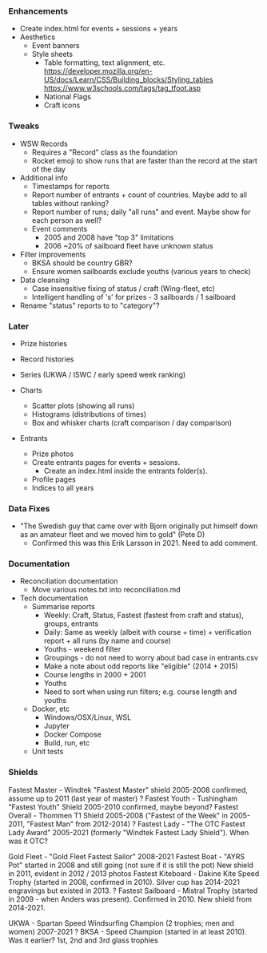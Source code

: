 ### Enhancements

- Create index.html for events + sessions + years
- Aesthetics
  - Event banners
  - Style sheets
    - Table formatting, text alignment, etc.
       https://developer.mozilla.org/en-US/docs/Learn/CSS/Building_blocks/Styling_tables
       https://www.w3schools.com/tags/tag_tfoot.asp
    - National Flags
    - Craft icons



### Tweaks

- WSW Records
  - Requires a "Record" class as the foundation
  - Rocket emoji to show runs that are faster than the record at the start of the day
- Additional info
  - Timestamps for reports
  - Report number of entrants + count of countries. Maybe add to all tables without ranking?
  - Report number of runs; daily "all runs" and event. Maybe show for each person as well?
  - Event comments
    - 2005 and 2008 have "top 3" limitations
    - 2006 ~20% of sailboard fleet have unknown status
- Filter improvements
  - BKSA should be country GBR?
  - Ensure women sailboards exclude youths (various years to check)
- Data cleansing
  - Case insensitive fixing of status / craft (Wing-fleet, etc)
  - Intelligent handling of 's' for prizes - 3 sailboards / 1 sailboard
- Rename "status" reports to to "category"?



### Later

- Prize histories
- Record histories
- Series (UKWA / ISWC / early speed week ranking)
- Charts
  - Scatter plots (showing all runs)
  - Histograms (distributions of times)
  - Box and whisker charts (craft comparison / day comparison)
- Entrants

  - Prize photos
  - Create entrants pages for events + sessions.
    - Create an index.html inside the entrants folder(s).
  - Profile pages
  - Indices to all years



### Data Fixes

- "The Swedish guy that came over with Bjorn originally put himself down as an amateur fleet and we moved him to gold" (Pete D)
  - Confirmed this was this Erik Larsson in 2021. Need to add comment.



### Documentation

- Reconciliation documentation
  - Move various notes.txt into reconciliation.md
- Tech documentation
  - Summarise reports
    - Weekly: Craft, Status, Fastest (fastest from craft and status), groups, entrants
    - Daily: Same as weekly (albeit with course + time) + verification report + all runs (by name and course)
    - Youths - weekend filter
    - Groupings - do not need to worry about bad case in entrants.csv
    - Make a note about odd reports like "eligible" (2014 + 2015)
    - Course lengths in 2000 + 2001
    - Youths
    - Need to sort when using run filters; e.g. course length and youths
  - Docker, etc
    - Windows/OSX/Linux, WSL
    - Jupyter
    - Docker Compose
    - Build, run, etc
  - Unit tests



### Shields
  Fastest Master - Windtek "Fastest Master" shield 2005-2008 confirmed, assume up to 2011 (last year of master)
? Fastest Youth - Tushingham "Fastest Youth" Shield 2005-2010 confirmed, maybe beyond?
  Fastest Overall - Thommen T1 Shield 2005-2008 ("Fastest of the Week" in 2005-2011, "Fastest Man" from 2012-2014)
? Fastest Lady - "The OTC Fastest Lady Award" 2005-2021 (formerly "Windtek Fastest Lady Shield"). When was it OTC?

  Gold Fleet - "Gold Fleet Fastest Sailor" 2008-2021
  Fastest Boat - "AYRS Pot" started in 2008 and still going (not sure if it is still the pot)
                 New shield in 2011, evident in 2012 / 2013 photos
  Fastest Kiteboard - Dakine Kite Speed Trophy (started in 2008, confirmed in 2010).
                      Silver cup has 2014-2021 engravings but existed in 2013.
? Fastest Sailboard - Mistral Trophy (started in 2009 - when Anders was present). Confirmed in 2010. New shield from 2014-2021.

  UKWA - Spartan Speed Windsurfing Champion (2 trophies; men and women) 2007-2021
? BKSA - Speed Champion (started in at least 2010). Was it earlier?
         1st, 2nd and 3rd glass trophies
